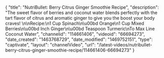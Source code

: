 {
    "title": "NutriBullet: Berry Citrus Ginger Smoothie Recipe",
    "description": "The sweet flavor of berries and coconut water blends perfectly with the tart flavor of citrus and aromatic ginger to give you the boost your body craves! \n\nRecipe:\n1 Cup Spinach\n\u00bd   Orange\n1 Cup Mixed Berries\n\u00bd Inch Ginger\n\u00bd Teaspoon Turmeric\nTo Max Line Coconut Water",
    "channelid": "114661406",
    "videoid": "66694273",
    "date_created": "1463768729",
    "date_modified": "1469752151",
    "type": "captivate",
    "layout": "channelVideo",
    "url": "\/latest-videos\/nutribullet-berry-citrus-ginger-smoothie-recipe\/114661406-66694273"
}